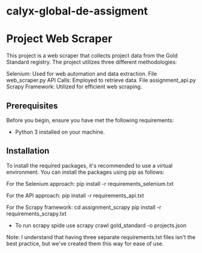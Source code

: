 # calyx-global-de-assigment
# Project Web Scraper

This project is a web scraper that collects project data from the Gold Standard registry. The project utilizes three different methodologies:

Selenium: Used for web automation and data extraction. File web_scraper.py
API Calls: Employed to retrieve data. File assignment_api.py
Scrapy Framework: Utilized for efficient web scraping.


## Prerequisites

Before you begin, ensure you have met the following requirements:

- Python 3 installed on your machine.

## Installation
To install the required packages, it's recommended to use a virtual environment. You can install the packages using pip as follows:

For the Selenium approach:
pip install -r requirements_selenium.txt

For the API approach:
pip install -r requirements_api.txt

For the Scrapy framework:
cd assignment_scrapy
pip install -r requirements_scrapy.txt
- To run scrapy spide use 
scrapy crawl gold_standard -o projects.json

Note: I understand that having three separate requirements.txt files isn't the best practice, but we've created them this way for ease of use.
